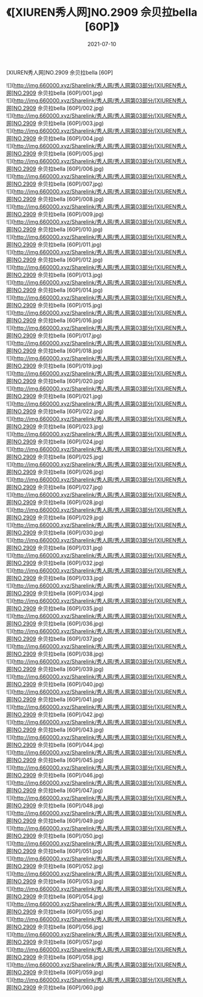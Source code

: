 ﻿---
layout: post
title:  《[XIUREN秀人网]NO.2909 佘贝拉bella [60P]》
date:   2021-07-10
img: http://img.660000.xyz/Sharelink/秀人网/秀人网第03部分/[XIUREN秀人网]NO.2909 佘贝拉bella [60P]/000.jpg
categories: [美女, 清纯, 唯美]
---

[XIUREN秀人网]NO.2909 佘贝拉bella [60P]

  ![](http://img.660000.xyz/Sharelink/秀人网/秀人网第03部分/[XIUREN秀人网]NO.2909 佘贝拉bella [60P]/001.jpg) <br> ![](http://img.660000.xyz/Sharelink/秀人网/秀人网第03部分/[XIUREN秀人网]NO.2909 佘贝拉bella [60P]/002.jpg) <br> ![](http://img.660000.xyz/Sharelink/秀人网/秀人网第03部分/[XIUREN秀人网]NO.2909 佘贝拉bella [60P]/003.jpg) <br> ![](http://img.660000.xyz/Sharelink/秀人网/秀人网第03部分/[XIUREN秀人网]NO.2909 佘贝拉bella [60P]/004.jpg) <br> ![](http://img.660000.xyz/Sharelink/秀人网/秀人网第03部分/[XIUREN秀人网]NO.2909 佘贝拉bella [60P]/005.jpg) <br> ![](http://img.660000.xyz/Sharelink/秀人网/秀人网第03部分/[XIUREN秀人网]NO.2909 佘贝拉bella [60P]/006.jpg) <br> ![](http://img.660000.xyz/Sharelink/秀人网/秀人网第03部分/[XIUREN秀人网]NO.2909 佘贝拉bella [60P]/007.jpg) <br> ![](http://img.660000.xyz/Sharelink/秀人网/秀人网第03部分/[XIUREN秀人网]NO.2909 佘贝拉bella [60P]/008.jpg) <br> ![](http://img.660000.xyz/Sharelink/秀人网/秀人网第03部分/[XIUREN秀人网]NO.2909 佘贝拉bella [60P]/009.jpg) <br> ![](http://img.660000.xyz/Sharelink/秀人网/秀人网第03部分/[XIUREN秀人网]NO.2909 佘贝拉bella [60P]/010.jpg) <br> ![](http://img.660000.xyz/Sharelink/秀人网/秀人网第03部分/[XIUREN秀人网]NO.2909 佘贝拉bella [60P]/011.jpg) <br> ![](http://img.660000.xyz/Sharelink/秀人网/秀人网第03部分/[XIUREN秀人网]NO.2909 佘贝拉bella [60P]/012.jpg) <br> ![](http://img.660000.xyz/Sharelink/秀人网/秀人网第03部分/[XIUREN秀人网]NO.2909 佘贝拉bella [60P]/013.jpg) <br> ![](http://img.660000.xyz/Sharelink/秀人网/秀人网第03部分/[XIUREN秀人网]NO.2909 佘贝拉bella [60P]/014.jpg) <br> ![](http://img.660000.xyz/Sharelink/秀人网/秀人网第03部分/[XIUREN秀人网]NO.2909 佘贝拉bella [60P]/015.jpg) <br> ![](http://img.660000.xyz/Sharelink/秀人网/秀人网第03部分/[XIUREN秀人网]NO.2909 佘贝拉bella [60P]/016.jpg) <br> ![](http://img.660000.xyz/Sharelink/秀人网/秀人网第03部分/[XIUREN秀人网]NO.2909 佘贝拉bella [60P]/017.jpg) <br> ![](http://img.660000.xyz/Sharelink/秀人网/秀人网第03部分/[XIUREN秀人网]NO.2909 佘贝拉bella [60P]/018.jpg) <br> ![](http://img.660000.xyz/Sharelink/秀人网/秀人网第03部分/[XIUREN秀人网]NO.2909 佘贝拉bella [60P]/019.jpg) <br> ![](http://img.660000.xyz/Sharelink/秀人网/秀人网第03部分/[XIUREN秀人网]NO.2909 佘贝拉bella [60P]/020.jpg) <br> ![](http://img.660000.xyz/Sharelink/秀人网/秀人网第03部分/[XIUREN秀人网]NO.2909 佘贝拉bella [60P]/021.jpg) <br> ![](http://img.660000.xyz/Sharelink/秀人网/秀人网第03部分/[XIUREN秀人网]NO.2909 佘贝拉bella [60P]/022.jpg) <br> ![](http://img.660000.xyz/Sharelink/秀人网/秀人网第03部分/[XIUREN秀人网]NO.2909 佘贝拉bella [60P]/023.jpg) <br> ![](http://img.660000.xyz/Sharelink/秀人网/秀人网第03部分/[XIUREN秀人网]NO.2909 佘贝拉bella [60P]/024.jpg) <br> ![](http://img.660000.xyz/Sharelink/秀人网/秀人网第03部分/[XIUREN秀人网]NO.2909 佘贝拉bella [60P]/025.jpg) <br> ![](http://img.660000.xyz/Sharelink/秀人网/秀人网第03部分/[XIUREN秀人网]NO.2909 佘贝拉bella [60P]/026.jpg) <br> ![](http://img.660000.xyz/Sharelink/秀人网/秀人网第03部分/[XIUREN秀人网]NO.2909 佘贝拉bella [60P]/027.jpg) <br> ![](http://img.660000.xyz/Sharelink/秀人网/秀人网第03部分/[XIUREN秀人网]NO.2909 佘贝拉bella [60P]/028.jpg) <br> ![](http://img.660000.xyz/Sharelink/秀人网/秀人网第03部分/[XIUREN秀人网]NO.2909 佘贝拉bella [60P]/029.jpg) <br> ![](http://img.660000.xyz/Sharelink/秀人网/秀人网第03部分/[XIUREN秀人网]NO.2909 佘贝拉bella [60P]/030.jpg) <br> ![](http://img.660000.xyz/Sharelink/秀人网/秀人网第03部分/[XIUREN秀人网]NO.2909 佘贝拉bella [60P]/031.jpg) <br> ![](http://img.660000.xyz/Sharelink/秀人网/秀人网第03部分/[XIUREN秀人网]NO.2909 佘贝拉bella [60P]/032.jpg) <br> ![](http://img.660000.xyz/Sharelink/秀人网/秀人网第03部分/[XIUREN秀人网]NO.2909 佘贝拉bella [60P]/033.jpg) <br> ![](http://img.660000.xyz/Sharelink/秀人网/秀人网第03部分/[XIUREN秀人网]NO.2909 佘贝拉bella [60P]/034.jpg) <br> ![](http://img.660000.xyz/Sharelink/秀人网/秀人网第03部分/[XIUREN秀人网]NO.2909 佘贝拉bella [60P]/035.jpg) <br> ![](http://img.660000.xyz/Sharelink/秀人网/秀人网第03部分/[XIUREN秀人网]NO.2909 佘贝拉bella [60P]/036.jpg) <br> ![](http://img.660000.xyz/Sharelink/秀人网/秀人网第03部分/[XIUREN秀人网]NO.2909 佘贝拉bella [60P]/037.jpg) <br> ![](http://img.660000.xyz/Sharelink/秀人网/秀人网第03部分/[XIUREN秀人网]NO.2909 佘贝拉bella [60P]/038.jpg) <br> ![](http://img.660000.xyz/Sharelink/秀人网/秀人网第03部分/[XIUREN秀人网]NO.2909 佘贝拉bella [60P]/039.jpg) <br> ![](http://img.660000.xyz/Sharelink/秀人网/秀人网第03部分/[XIUREN秀人网]NO.2909 佘贝拉bella [60P]/040.jpg) <br> ![](http://img.660000.xyz/Sharelink/秀人网/秀人网第03部分/[XIUREN秀人网]NO.2909 佘贝拉bella [60P]/041.jpg) <br> ![](http://img.660000.xyz/Sharelink/秀人网/秀人网第03部分/[XIUREN秀人网]NO.2909 佘贝拉bella [60P]/042.jpg) <br> ![](http://img.660000.xyz/Sharelink/秀人网/秀人网第03部分/[XIUREN秀人网]NO.2909 佘贝拉bella [60P]/043.jpg) <br> ![](http://img.660000.xyz/Sharelink/秀人网/秀人网第03部分/[XIUREN秀人网]NO.2909 佘贝拉bella [60P]/044.jpg) <br> ![](http://img.660000.xyz/Sharelink/秀人网/秀人网第03部分/[XIUREN秀人网]NO.2909 佘贝拉bella [60P]/045.jpg) <br> ![](http://img.660000.xyz/Sharelink/秀人网/秀人网第03部分/[XIUREN秀人网]NO.2909 佘贝拉bella [60P]/046.jpg) <br> ![](http://img.660000.xyz/Sharelink/秀人网/秀人网第03部分/[XIUREN秀人网]NO.2909 佘贝拉bella [60P]/047.jpg) <br> ![](http://img.660000.xyz/Sharelink/秀人网/秀人网第03部分/[XIUREN秀人网]NO.2909 佘贝拉bella [60P]/048.jpg) <br> ![](http://img.660000.xyz/Sharelink/秀人网/秀人网第03部分/[XIUREN秀人网]NO.2909 佘贝拉bella [60P]/049.jpg) <br> ![](http://img.660000.xyz/Sharelink/秀人网/秀人网第03部分/[XIUREN秀人网]NO.2909 佘贝拉bella [60P]/050.jpg) <br> ![](http://img.660000.xyz/Sharelink/秀人网/秀人网第03部分/[XIUREN秀人网]NO.2909 佘贝拉bella [60P]/051.jpg) <br> ![](http://img.660000.xyz/Sharelink/秀人网/秀人网第03部分/[XIUREN秀人网]NO.2909 佘贝拉bella [60P]/052.jpg) <br> ![](http://img.660000.xyz/Sharelink/秀人网/秀人网第03部分/[XIUREN秀人网]NO.2909 佘贝拉bella [60P]/053.jpg) <br> ![](http://img.660000.xyz/Sharelink/秀人网/秀人网第03部分/[XIUREN秀人网]NO.2909 佘贝拉bella [60P]/054.jpg) <br> ![](http://img.660000.xyz/Sharelink/秀人网/秀人网第03部分/[XIUREN秀人网]NO.2909 佘贝拉bella [60P]/055.jpg) <br> ![](http://img.660000.xyz/Sharelink/秀人网/秀人网第03部分/[XIUREN秀人网]NO.2909 佘贝拉bella [60P]/056.jpg) <br> ![](http://img.660000.xyz/Sharelink/秀人网/秀人网第03部分/[XIUREN秀人网]NO.2909 佘贝拉bella [60P]/057.jpg) <br> ![](http://img.660000.xyz/Sharelink/秀人网/秀人网第03部分/[XIUREN秀人网]NO.2909 佘贝拉bella [60P]/058.jpg) <br> ![](http://img.660000.xyz/Sharelink/秀人网/秀人网第03部分/[XIUREN秀人网]NO.2909 佘贝拉bella [60P]/059.jpg) <br> ![](http://img.660000.xyz/Sharelink/秀人网/秀人网第03部分/[XIUREN秀人网]NO.2909 佘贝拉bella [60P]/060.jpg) <br>
